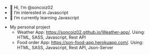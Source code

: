 - 👋 Hi, I’m @soncoiz02
- 👀 I’m interested in Javascript
- 🌱 I’m currently learning Javascript

* My personal project
  - Weather App: https://soncoiz02.github.io/Weather-app/.
    Using: HTML, SASS, Javascript, Rest API
  - Food order App: https://son-food-app.herokuapp.com/.
    Using: HTML, SASS, Javascript, Rest API, Json-Server
